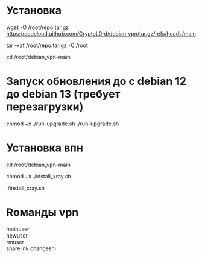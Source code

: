 
# Установка
wget -O /root/repo.tar.gz https://codeload.github.com/CryptoL0rd/debian_vpn/tar.gz/refs/heads/main

tar -xzf /root/repo.tar.gz -C /root

cd /root/debian_vpn-main

# Запуск обновления до c debian 12 до debian 13 (требует перезагрузки)
chmod +x ./run-upgrade.sh
./run-upgrade.sh

# Установка впн
cd /root/debian_vpn-main

chmod +x ./install_xray.sh

./install_xray.sh


# Rоманды vpn

mainuser  
newuser  
rmuser   
sharelink 
changesni
